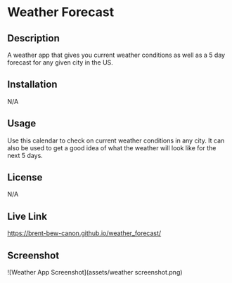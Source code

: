 # Weather Forecast

## Description
A weather app that gives you current weather conditions as well as a 5 day forecast for any given city in the US.

## Installation
N/A

## Usage
Use this calendar to check on current weather conditions in any city. It can also be used to get a good idea of what the weather will look like for the next 5 days. 


## License
N/A


## Live Link
https://brent-bew-canon.github.io/weather_forecast/


## Screenshot
![Weather App Screenshot](assets/weather screenshot.png)
